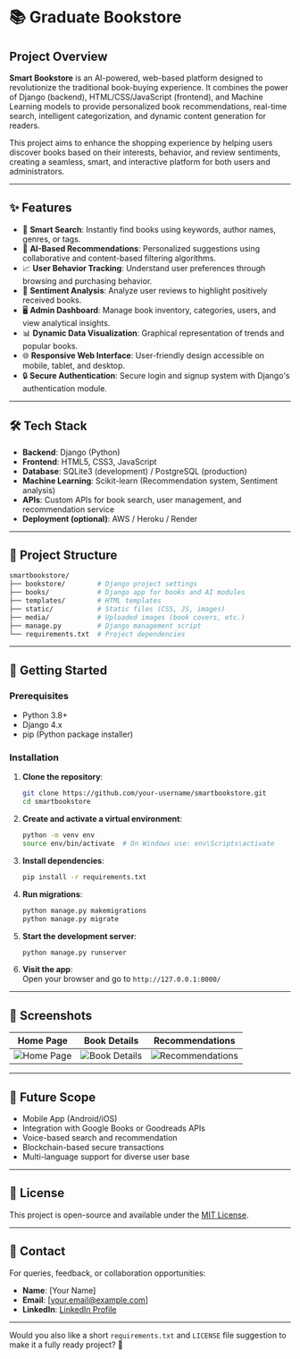 # 📚 Graduate Bookstore

## Project Overview
**Smart Bookstore** is an AI-powered, web-based platform designed to revolutionize the traditional book-buying experience. It combines the power of Django (backend), HTML/CSS/JavaScript (frontend), and Machine Learning models to provide personalized book recommendations, real-time search, intelligent categorization, and dynamic content generation for readers.

This project aims to enhance the shopping experience by helping users discover books based on their interests, behavior, and review sentiments, creating a seamless, smart, and interactive platform for both users and administrators.

---

## ✨ Features
- 🔎 **Smart Search**: Instantly find books using keywords, author names, genres, or tags.
- 📖 **AI-Based Recommendations**: Personalized suggestions using collaborative and content-based filtering algorithms.
- 📈 **User Behavior Tracking**: Understand user preferences through browsing and purchasing behavior.
- 🧠 **Sentiment Analysis**: Analyze user reviews to highlight positively received books.
- 🖥️ **Admin Dashboard**: Manage book inventory, categories, users, and view analytical insights.
- 📊 **Dynamic Data Visualization**: Graphical representation of trends and popular books.
- 🌐 **Responsive Web Interface**: User-friendly design accessible on mobile, tablet, and desktop.
- 🔒 **Secure Authentication**: Secure login and signup system with Django's authentication module.

---

## 🛠️ Tech Stack
- **Backend**: Django (Python)
- **Frontend**: HTML5, CSS3, JavaScript
- **Database**: SQLite3 (development) / PostgreSQL (production)
- **Machine Learning**: Scikit-learn (Recommendation system, Sentiment analysis)
- **APIs**: Custom APIs for book search, user management, and recommendation service
- **Deployment (optional)**: AWS / Heroku / Render

---

## 🧩 Project Structure
```bash
smartbookstore/
├── bookstore/        # Django project settings
├── books/            # Django app for books and AI modules
├── templates/        # HTML templates
├── static/           # Static files (CSS, JS, images)
├── media/            # Uploaded images (book covers, etc.)
├── manage.py         # Django management script
└── requirements.txt  # Project dependencies
```

---

## 🚀 Getting Started

### Prerequisites
- Python 3.8+
- Django 4.x
- pip (Python package installer)

### Installation
1. **Clone the repository**:
   ```bash
   git clone https://github.com/your-username/smartbookstore.git
   cd smartbookstore
   ```

2. **Create and activate a virtual environment**:
   ```bash
   python -m venv env
   source env/bin/activate  # On Windows use: env\Scripts\activate
   ```

3. **Install dependencies**:
   ```bash
   pip install -r requirements.txt
   ```

4. **Run migrations**:
   ```bash
   python manage.py makemigrations
   python manage.py migrate
   ```

5. **Start the development server**:
   ```bash
   python manage.py runserver
   ```

6. **Visit the app**:  
   Open your browser and go to `http://127.0.0.1:8000/`

---

## 📸 Screenshots
| Home Page | Book Details | Recommendations |
| :---: | :---: | :---: |
| ![Home Page](screenshots/home.png) | ![Book Details](screenshots/details.png) | ![Recommendations](screenshots/recommendations.png) |

---

## 🎯 Future Scope
- Mobile App (Android/iOS)
- Integration with Google Books or Goodreads APIs
- Voice-based search and recommendation
- Blockchain-based secure transactions
- Multi-language support for diverse user base

---

## 📜 License
This project is open-source and available under the [MIT License](LICENSE).

---

## 🤝 Contact
For queries, feedback, or collaboration opportunities:

- **Name**: [Your Name]
- **Email**: [your.email@example.com]
- **LinkedIn**: [LinkedIn Profile](https://www.linkedin.com/)

---

Would you also like a short `requirements.txt` and `LICENSE` file suggestion to make it a fully ready project? 🚀
